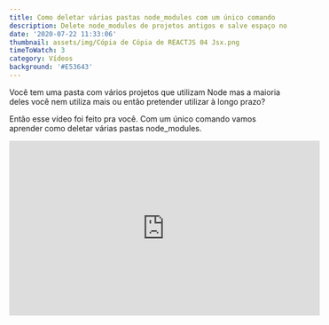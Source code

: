 ```yaml
---
title: Como deletar várias pastas node_modules com um único comando
description: Delete node_modules de projetos antigos e salve espaço no seu HD!
date: '2020-07-22 11:33:06'
thumbnail: assets/img/Cópia de Cópia de REACTJS 04 Jsx.png
timeToWatch: 3
category: Vídeos
background: '#E53643'
---
```

Você tem uma pasta com vários projetos que utilizam Node mas a maioria deles você nem utiliza mais ou então pretender utilizar à longo prazo?

Então esse vídeo foi feito pra você. Com um único comando vamos aprender como deletar várias pastas node_modules.

<iframe width="560" height="315" src="https://www.youtube.com/embed/Gz1yW-kaEVY" frameborder="0" allow="accelerometer; autoplay; encrypted-media; gyroscope; picture-in-picture" allowfullscreen></iframe>

